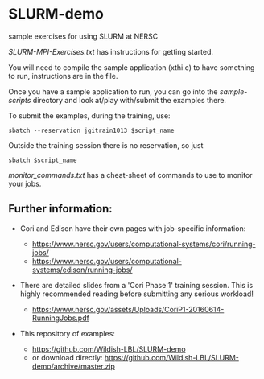# SLURM-demo
sample exercises for using SLURM at NERSC

*SLURM-MPI-Exercises.txt* has instructions for getting started.

You will need to compile the sample application (xthi.c) to have something to run, instructions are in the file.

Once you have a sample application to run, you can go into the *sample-scripts* directory and look at/play with/submit the examples there.

To submit the examples, during the training, use:

```
sbatch --reservation jgitrain1013 $script_name
```

Outside the training session there is no reservation, so just

```
sbatch $script_name
```

*monitor_commands.txt* has a cheat-sheet of commands to use to monitor your jobs.

## Further information:
* Cori and Edison have their own pages with job-specific information:
   * https://www.nersc.gov/users/computational-systems/cori/running-jobs/
   * https://www.nersc.gov/users/computational-systems/edison/running-jobs/

* There are detailed slides from a 'Cori Phase 1' training session. This is highly recommended reading before submitting any serious workload!
   * https://www.nersc.gov/assets/Uploads/CoriP1-20160614-RunningJobs.pdf

* This repository of examples:
   * https://github.com/Wildish-LBL/SLURM-demo
   * or download directly: https://github.com/Wildish-LBL/SLURM-demo/archive/master.zip